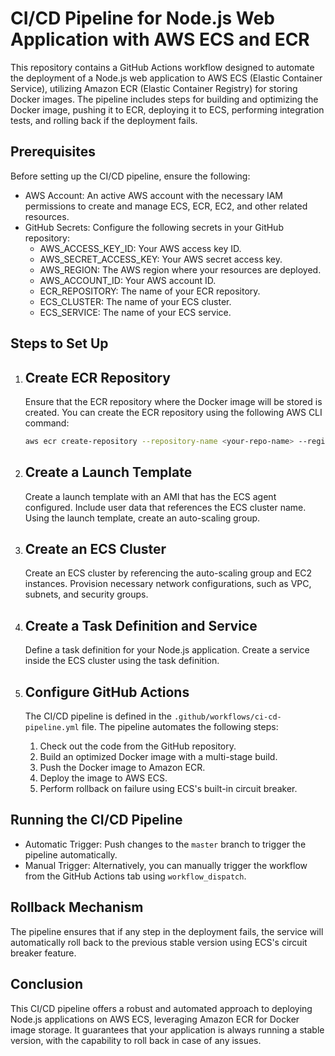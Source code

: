 
CI/CD Pipeline for Node.js Web Application with AWS ECS and ECR
================================================================

This repository contains a GitHub Actions workflow designed to automate the deployment of a Node.js web application to AWS ECS (Elastic Container Service), utilizing Amazon ECR (Elastic Container Registry) for storing Docker images. The pipeline includes steps for building and optimizing the Docker image, pushing it to ECR, deploying it to ECS, performing integration tests, and rolling back if the deployment fails.

Prerequisites
-------------

Before setting up the CI/CD pipeline, ensure the following:

- AWS Account: An active AWS account with the necessary IAM permissions to create and manage ECS, ECR, EC2, and other related resources.
- GitHub Secrets: Configure the following secrets in your GitHub repository:
  - AWS_ACCESS_KEY_ID: Your AWS access key ID.
  - AWS_SECRET_ACCESS_KEY: Your AWS secret access key.
  - AWS_REGION: The AWS region where your resources are deployed.
  - AWS_ACCOUNT_ID: Your AWS account ID.
  - ECR_REPOSITORY: The name of your ECR repository.
  - ECS_CLUSTER: The name of your ECS cluster.
  - ECS_SERVICE: The name of your ECS service.

Steps to Set Up
---------------

1. Create ECR Repository
   ----------------------

   Ensure that the ECR repository where the Docker image will be stored is created. You can create the ECR repository using the following AWS CLI command:

   ```sh
   aws ecr create-repository --repository-name <your-repo-name> --region <your-region>
   ```

2. Create a Launch Template
   ------------------------

   Create a launch template with an AMI that has the ECS agent configured. Include user data that references the ECS cluster name. Using the launch template, create an auto-scaling group.

3. Create an ECS Cluster
   ---------------------

   Create an ECS cluster by referencing the auto-scaling group and EC2 instances. Provision necessary network configurations, such as VPC, subnets, and security groups.

4. Create a Task Definition and Service
   ------------------------------------

   Define a task definition for your Node.js application. Create a service inside the ECS cluster using the task definition.

5. Configure GitHub Actions
   -------------------------

   The CI/CD pipeline is defined in the `.github/workflows/ci-cd-pipeline.yml` file. The pipeline automates the following steps:

   1. Check out the code from the GitHub repository.
   2. Build an optimized Docker image with a multi-stage build.
   3. Push the Docker image to Amazon ECR.
   4. Deploy the image to AWS ECS.
   5. Perform rollback on failure using ECS's built-in circuit breaker.

Running the CI/CD Pipeline
--------------------------

- Automatic Trigger: Push changes to the `master` branch to trigger the pipeline automatically.
- Manual Trigger: Alternatively, you can manually trigger the workflow from the GitHub Actions tab using `workflow_dispatch`.

Rollback Mechanism
------------------

The pipeline ensures that if any step in the deployment fails, the service will automatically roll back to the previous stable version using ECS's circuit breaker feature.

Conclusion
----------

This CI/CD pipeline offers a robust and automated approach to deploying Node.js applications on AWS ECS, leveraging Amazon ECR for Docker image storage. It guarantees that your application is always running a stable version, with the capability to roll back in case of any issues.
